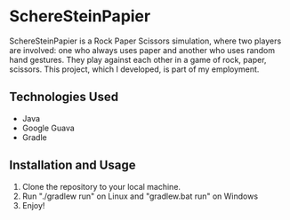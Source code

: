 # SchereSteinPapier
SchereSteinPapier is a Rock Paper Scissors simulation, where two players are involved: one who always uses paper and another who uses random hand gestures. 
They play against each other in a game of rock, paper, scissors. This project, which I developed, is part of my employment.

## Technologies Used
- Java
- Google Guava
- Gradle

## Installation and Usage
1. Clone the repository to your local machine.
2. Run "./gradlew run" on Linux and "gradlew.bat run" on Windows
3. Enjoy!
